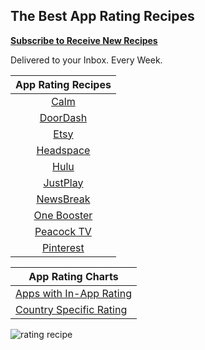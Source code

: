 ## The Best App Rating Recipes

**[Subscribe to Receive New Recipes](https://newsletter.ratingrecipes.com/)**

Delivered to your Inbox. Every Week.

| App Rating Recipes                                     |
|:------------------------------------------------------:|
| [Calm](https://ratingrecipes.com/apps/calm/)           |
| [DoorDash](https://ratingrecipes.com/apps/doordash/)   |
| [Etsy](https://ratingrecipes.com/apps/etsy/)           |
| [Headspace](https://ratingrecipes.com/apps/headspace/) |
| [Hulu](https://ratingrecipes.com/apps/hulu/)           |
| [JustPlay](https://ratingrecipes.com/apps/justplay/)   |
| [NewsBreak](https://ratingrecipes.com/apps/newsbreak/) |
| [One Booster](https://ratingrecipes.com/apps/onebooster/) |
| [Peacock TV](https://ratingrecipes.com/apps/peacock/)  |
| [Pinterest](https://ratingrecipes.com/apps/pinterest/)  |

| App Rating Charts                                                                   |
|-------------------------------------------------------------------------------------|
| [Apps with In-App Rating](https://ratingrecipes.com/charts/in-app-rating/)          |
| [Country Specific Rating](https://ratingrecipes.com/charts/country-specific-rating/)  |

![rating recipe](https://user-images.githubusercontent.com/140911/138474135-86a3425a-bc3a-4ffe-914d-ddaa530acb7a.jpeg)
